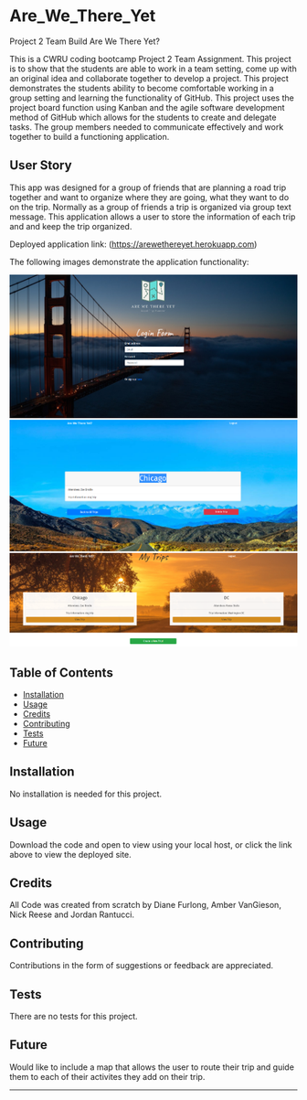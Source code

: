 # Are_We_There_Yet
Project 2 Team Build Are We There Yet?

This is a CWRU coding bootcamp Project 2 Team Assignment.  This project is to show that the students are able to work in a team setting, come up with an original idea and
collaborate together to develop a project.  This project demonstrates the students ability to become comfortable working in a group setting and learning the functionality of GitHub. This project uses the project board function using Kanban and the agile software development method of GitHub which allows for the students to create and delegate tasks.  The group members needed to communicate effectively and work together to build a functioning application.

## User Story

This app was designed for a group of friends that are planning a road trip together and want to organize where they are going, what they want to do on the trip.  Normally as a group of friends a trip is organized via group text message.  This application allows a user to store the information of each trip and and keep the trip organized.


Deployed application link: (https://arewethereyet.herokuapp.com)

The following images demonstrate the application functionality:

![Alt Text](public/stylesheets/example1.png)
![Alt Text](public/stylesheets/example2.png)
![Alt Text](public/stylesheets/example3.png)



## Table of Contents

* [Installation](#installation)
* [Usage](#usage)
* [Credits](#credits)
* [Contributing](#contributing)
* [Tests](#tests)
* [Future](#future)


## Installation

No installation is needed for this project.


## Usage 

Download the code and open to view using your local host, or click the link above to view the deployed site.


## Credits

All Code was created from scratch by Diane Furlong, Amber VanGieson, Nick Reese and Jordan Rantucci.


## Contributing

Contributions in the form of suggestions or feedback are appreciated.


## Tests

There are no tests for this project.

## Future 

Would like to include a map that allows the user to route their trip and guide them to each of their activites they add on their trip. 

---
